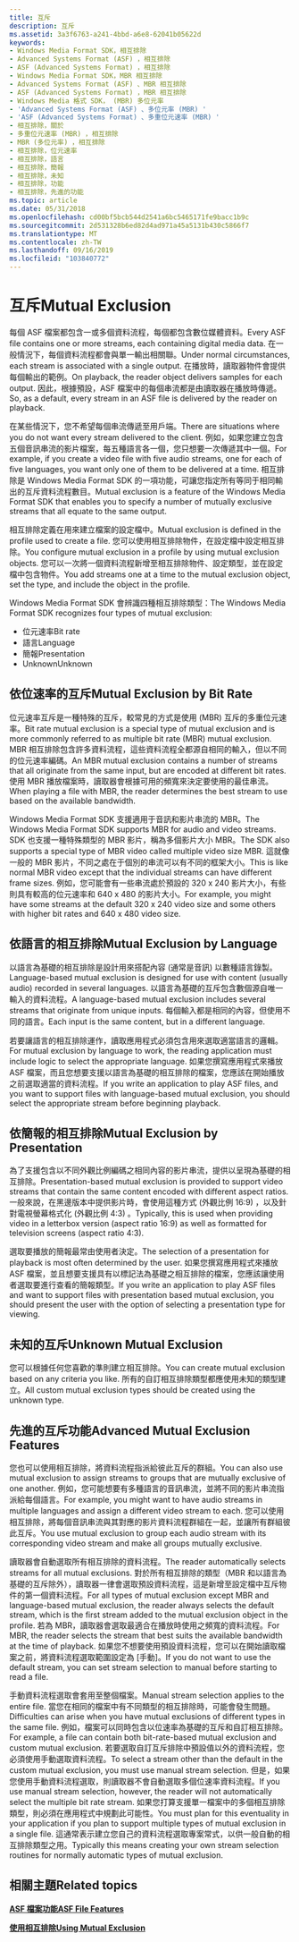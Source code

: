 ```yaml
---
title: 互斥
description: 互斥
ms.assetid: 3a3f6763-a241-4bbd-a6e8-62041b05622d
keywords:
- Windows Media Format SDK，相互排除
- Advanced Systems Format (ASF) ，相互排除
- ASF (Advanced Systems Format) ，相互排除
- Windows Media Format SDK，MBR 相互排除
- Advanced Systems Format (ASF) 、MBR 相互排除
- ASF (Advanced Systems Format) ，MBR 相互排除
- Windows Media 格式 SDK， (MBR) 多位元率
- 'Advanced Systems Format (ASF) 、多位元率 (MBR) '
- 'ASF (Advanced Systems Format) 、多重位元速率 (MBR) '
- 相互排除，關於
- 多重位元速率 (MBR) ，相互排除
- MBR (多位元率) ，相互排除
- 相互排除，位元速率
- 相互排除，語言
- 相互排除，簡報
- 相互排除，未知
- 相互排除，功能
- 相互排除，先進的功能
ms.topic: article
ms.date: 05/31/2018
ms.openlocfilehash: cd00bf5bcb544d2541a6bc5465171fe9bacc1b9c
ms.sourcegitcommit: 2d531328b6ed82d4ad971a45a5131b430c5866f7
ms.translationtype: MT
ms.contentlocale: zh-TW
ms.lasthandoff: 09/16/2019
ms.locfileid: "103840772"
---
```

# <a name="mutual-exclusion"></a><span data-ttu-id="43259-121">互斥</span><span class="sxs-lookup"><span data-stu-id="43259-121">Mutual Exclusion</span></span>

<span data-ttu-id="43259-122">每個 ASF 檔案都包含一或多個資料流程，每個都包含數位媒體資料。</span><span class="sxs-lookup"><span data-stu-id="43259-122">Every ASF file contains one or more streams, each containing digital media data.</span></span> <span data-ttu-id="43259-123">在一般情況下，每個資料流程都會與單一輸出相關聯。</span><span class="sxs-lookup"><span data-stu-id="43259-123">Under normal circumstances, each stream is associated with a single output.</span></span> <span data-ttu-id="43259-124">在播放時，讀取器物件會提供每個輸出的範例。</span><span class="sxs-lookup"><span data-stu-id="43259-124">On playback, the reader object delivers samples for each output.</span></span> <span data-ttu-id="43259-125">因此，根據預設，ASF 檔案中的每個串流都是由讀取器在播放時傳遞。</span><span class="sxs-lookup"><span data-stu-id="43259-125">So, as a default, every stream in an ASF file is delivered by the reader on playback.</span></span>

<span data-ttu-id="43259-126">在某些情況下，您不希望每個串流傳遞至用戶端。</span><span class="sxs-lookup"><span data-stu-id="43259-126">There are situations where you do not want every stream delivered to the client.</span></span> <span data-ttu-id="43259-127">例如，如果您建立包含五個音訊串流的影片檔案，每五種語言各一個，您只想要一次傳遞其中一個。</span><span class="sxs-lookup"><span data-stu-id="43259-127">For example, if you create a video file with five audio streams, one for each of five languages, you want only one of them to be delivered at a time.</span></span> <span data-ttu-id="43259-128">相互排除是 Windows Media Format SDK 的一項功能，可讓您指定所有等同于相同輸出的互斥資料流程數目。</span><span class="sxs-lookup"><span data-stu-id="43259-128">Mutual exclusion is a feature of the Windows Media Format SDK that enables you to specify a number of mutually exclusive streams that all equate to the same output.</span></span>

<span data-ttu-id="43259-129">相互排除定義在用來建立檔案的設定檔中。</span><span class="sxs-lookup"><span data-stu-id="43259-129">Mutual exclusion is defined in the profile used to create a file.</span></span> <span data-ttu-id="43259-130">您可以使用相互排除物件，在設定檔中設定相互排除。</span><span class="sxs-lookup"><span data-stu-id="43259-130">You configure mutual exclusion in a profile by using mutual exclusion objects.</span></span> <span data-ttu-id="43259-131">您可以一次將一個資料流程新增至相互排除物件、設定類型，並在設定檔中包含物件。</span><span class="sxs-lookup"><span data-stu-id="43259-131">You add streams one at a time to the mutual exclusion object, set the type, and include the object in the profile.</span></span>

<span data-ttu-id="43259-132">Windows Media Format SDK 會辨識四種相互排除類型：</span><span class="sxs-lookup"><span data-stu-id="43259-132">The Windows Media Format SDK recognizes four types of mutual exclusion:</span></span>

-   <span data-ttu-id="43259-133">位元速率</span><span class="sxs-lookup"><span data-stu-id="43259-133">Bit rate</span></span>
-   <span data-ttu-id="43259-134">語言</span><span class="sxs-lookup"><span data-stu-id="43259-134">Language</span></span>
-   <span data-ttu-id="43259-135">簡報</span><span class="sxs-lookup"><span data-stu-id="43259-135">Presentation</span></span>
-   <span data-ttu-id="43259-136">Unknown</span><span class="sxs-lookup"><span data-stu-id="43259-136">Unknown</span></span>

## <a name="mutual-exclusion-by-bit-rate"></a><span data-ttu-id="43259-137">依位速率的互斥</span><span class="sxs-lookup"><span data-stu-id="43259-137">Mutual Exclusion by Bit Rate</span></span>

<span data-ttu-id="43259-138">位元速率互斥是一種特殊的互斥，較常見的方式是使用 (MBR) 互斥的多重位元速率。</span><span class="sxs-lookup"><span data-stu-id="43259-138">Bit rate mutual exclusion is a special type of mutual exclusion and is more commonly referred to as multiple bit rate (MBR) mutual exclusion.</span></span> <span data-ttu-id="43259-139">MBR 相互排除包含許多資料流程，這些資料流程全都源自相同的輸入，但以不同的位元速率編碼。</span><span class="sxs-lookup"><span data-stu-id="43259-139">An MBR mutual exclusion contains a number of streams that all originate from the same input, but are encoded at different bit rates.</span></span> <span data-ttu-id="43259-140">使用 MBR 播放檔案時，讀取器會根據可用的頻寬來決定要使用的最佳串流。</span><span class="sxs-lookup"><span data-stu-id="43259-140">When playing a file with MBR, the reader determines the best stream to use based on the available bandwidth.</span></span>

<span data-ttu-id="43259-141">Windows Media Format SDK 支援適用于音訊和影片串流的 MBR。</span><span class="sxs-lookup"><span data-stu-id="43259-141">The Windows Media Format SDK supports MBR for audio and video streams.</span></span> <span data-ttu-id="43259-142">SDK 也支援一種特殊類型的 MBR 影片，稱為多個影片大小 MBR。</span><span class="sxs-lookup"><span data-stu-id="43259-142">The SDK also supports a special type of MBR video called multiple video size MBR.</span></span> <span data-ttu-id="43259-143">這就像一般的 MBR 影片，不同之處在于個別的串流可以有不同的框架大小。</span><span class="sxs-lookup"><span data-stu-id="43259-143">This is like normal MBR video except that the individual streams can have different frame sizes.</span></span> <span data-ttu-id="43259-144">例如，您可能會有一些串流處於預設的 320 x 240 影片大小，有些則具有較高的位元速率和 640 x 480 的影片大小。</span><span class="sxs-lookup"><span data-stu-id="43259-144">For example, you might have some streams at the default 320 x 240 video size and some others with higher bit rates and 640 x 480 video size.</span></span>

## <a name="mutual-exclusion-by-language"></a><span data-ttu-id="43259-145">依語言的相互排除</span><span class="sxs-lookup"><span data-stu-id="43259-145">Mutual Exclusion by Language</span></span>

<span data-ttu-id="43259-146">以語言為基礎的相互排除是設計用來搭配內容 (通常是音訊) 以數種語言錄製。</span><span class="sxs-lookup"><span data-stu-id="43259-146">Language-based mutual exclusion is designed for use with content (usually audio) recorded in several languages.</span></span> <span data-ttu-id="43259-147">以語言為基礎的互斥包含數個源自唯一輸入的資料流程。</span><span class="sxs-lookup"><span data-stu-id="43259-147">A language-based mutual exclusion includes several streams that originate from unique inputs.</span></span> <span data-ttu-id="43259-148">每個輸入都是相同的內容，但使用不同的語言。</span><span class="sxs-lookup"><span data-stu-id="43259-148">Each input is the same content, but in a different language.</span></span>

<span data-ttu-id="43259-149">若要讓語言的相互排除運作，讀取應用程式必須包含用來選取適當語言的邏輯。</span><span class="sxs-lookup"><span data-stu-id="43259-149">For mutual exclusion by language to work, the reading application must include logic to select the appropriate language.</span></span> <span data-ttu-id="43259-150">如果您撰寫應用程式來播放 ASF 檔案，而且您想要支援以語言為基礎的相互排除的檔案，您應該在開始播放之前選取適當的資料流程。</span><span class="sxs-lookup"><span data-stu-id="43259-150">If you write an application to play ASF files, and you want to support files with language-based mutual exclusion, you should select the appropriate stream before beginning playback.</span></span>

## <a name="mutual-exclusion-by-presentation"></a><span data-ttu-id="43259-151">依簡報的相互排除</span><span class="sxs-lookup"><span data-stu-id="43259-151">Mutual Exclusion by Presentation</span></span>

<span data-ttu-id="43259-152">為了支援包含以不同外觀比例編碼之相同內容的影片串流，提供以呈現為基礎的相互排除。</span><span class="sxs-lookup"><span data-stu-id="43259-152">Presentation-based mutual exclusion is provided to support video streams that contain the same content encoded with different aspect ratios.</span></span> <span data-ttu-id="43259-153">一般來說，在黑邊版本中提供影片時，會使用這種方式 (外觀比例 16:9) ，以及針對電視螢幕格式化 (外觀比例 4:3) 。</span><span class="sxs-lookup"><span data-stu-id="43259-153">Typically, this is used when providing video in a letterbox version (aspect ratio 16:9) as well as formatted for television screens (aspect ratio 4:3).</span></span>

<span data-ttu-id="43259-154">選取要播放的簡報最常由使用者決定。</span><span class="sxs-lookup"><span data-stu-id="43259-154">The selection of a presentation for playback is most often determined by the user.</span></span> <span data-ttu-id="43259-155">如果您撰寫應用程式來播放 ASF 檔案，並且想要支援具有以標記法為基礎之相互排除的檔案，您應該讓使用者選取要進行查看的簡報類型。</span><span class="sxs-lookup"><span data-stu-id="43259-155">If you write an application to play ASF files and want to support files with presentation based mutual exclusion, you should present the user with the option of selecting a presentation type for viewing.</span></span>

## <a name="unknown-mutual-exclusion"></a><span data-ttu-id="43259-156">未知的互斥</span><span class="sxs-lookup"><span data-stu-id="43259-156">Unknown Mutual Exclusion</span></span>

<span data-ttu-id="43259-157">您可以根據任何您喜歡的準則建立相互排除。</span><span class="sxs-lookup"><span data-stu-id="43259-157">You can create mutual exclusion based on any criteria you like.</span></span> <span data-ttu-id="43259-158">所有的自訂相互排除類型都應使用未知的類型建立。</span><span class="sxs-lookup"><span data-stu-id="43259-158">All custom mutual exclusion types should be created using the unknown type.</span></span>

## <a name="advanced-mutual-exclusion-features"></a><span data-ttu-id="43259-159">先進的互斥功能</span><span class="sxs-lookup"><span data-stu-id="43259-159">Advanced Mutual Exclusion Features</span></span>

<span data-ttu-id="43259-160">您也可以使用相互排除，將資料流程指派給彼此互斥的群組。</span><span class="sxs-lookup"><span data-stu-id="43259-160">You can also use mutual exclusion to assign streams to groups that are mutually exclusive of one another.</span></span> <span data-ttu-id="43259-161">例如，您可能想要有多種語言的音訊串流，並將不同的影片串流指派給每個語言。</span><span class="sxs-lookup"><span data-stu-id="43259-161">For example, you might want to have audio streams in multiple languages and assign a different video stream to each.</span></span> <span data-ttu-id="43259-162">您可以使用相互排除，將每個音訊串流與其對應的影片資料流程群組在一起，並讓所有群組彼此互斥。</span><span class="sxs-lookup"><span data-stu-id="43259-162">You use mutual exclusion to group each audio stream with its corresponding video stream and make all groups mutually exclusive.</span></span>

<span data-ttu-id="43259-163">讀取器會自動選取所有相互排除的資料流程。</span><span class="sxs-lookup"><span data-stu-id="43259-163">The reader automatically selects streams for all mutual exclusions.</span></span> <span data-ttu-id="43259-164">對於所有相互排除的類型（MBR 和以語言為基礎的互斥除外），讀取器一律會選取預設資料流程，這是新增至設定檔中互斥物件的第一個資料流程。</span><span class="sxs-lookup"><span data-stu-id="43259-164">For all types of mutual exclusion except MBR and language-based mutual exclusion, the reader always selects the default stream, which is the first stream added to the mutual exclusion object in the profile.</span></span> <span data-ttu-id="43259-165">若為 MBR，讀取器會選取最適合在播放時使用之頻寬的資料流程。</span><span class="sxs-lookup"><span data-stu-id="43259-165">For MBR, the reader selects the stream that best suits the available bandwidth at the time of playback.</span></span> <span data-ttu-id="43259-166">如果您不想要使用預設資料流程，您可以在開始讀取檔案之前，將資料流程選取範圍設定為 [手動]。</span><span class="sxs-lookup"><span data-stu-id="43259-166">If you do not want to use the default stream, you can set stream selection to manual before starting to read a file.</span></span>

<span data-ttu-id="43259-167">手動資料流程選取會套用至整個檔案。</span><span class="sxs-lookup"><span data-stu-id="43259-167">Manual stream selection applies to the entire file.</span></span> <span data-ttu-id="43259-168">當您在相同的檔案中有不同類型的相互排除時，可能會發生問題。</span><span class="sxs-lookup"><span data-stu-id="43259-168">Difficulties can arise when you have mutual exclusions of different types in the same file.</span></span> <span data-ttu-id="43259-169">例如，檔案可以同時包含以位速率為基礎的互斥和自訂相互排除。</span><span class="sxs-lookup"><span data-stu-id="43259-169">For example, a file can contain both bit-rate-based mutual exclusion and custom mutual exclusion.</span></span> <span data-ttu-id="43259-170">若要選取自訂互斥排除中預設值以外的資料流程，您必須使用手動選取資料流程。</span><span class="sxs-lookup"><span data-stu-id="43259-170">To select a stream other than the default in the custom mutual exclusion, you must use manual stream selection.</span></span> <span data-ttu-id="43259-171">但是，如果您使用手動資料流程選取，則讀取器不會自動選取多個位速率資料流程。</span><span class="sxs-lookup"><span data-stu-id="43259-171">If you use manual stream selection, however, the reader will not automatically select the multiple bit rate stream.</span></span> <span data-ttu-id="43259-172">如果您打算支援單一檔案中的多個相互排除類型，則必須在應用程式中規劃此可能性。</span><span class="sxs-lookup"><span data-stu-id="43259-172">You must plan for this eventuality in your application if you plan to support multiple types of mutual exclusion in a single file.</span></span> <span data-ttu-id="43259-173">這通常表示建立您自己的資料流程選取專案常式，以供一般自動的相互排除類型之用。</span><span class="sxs-lookup"><span data-stu-id="43259-173">Typically this means creating your own stream selection routines for normally automatic types of mutual exclusion.</span></span>

## <a name="related-topics"></a><span data-ttu-id="43259-174">相關主題</span><span class="sxs-lookup"><span data-stu-id="43259-174">Related topics</span></span>

<dl> <dt>

[<span data-ttu-id="43259-175">**ASF 檔案功能**</span><span class="sxs-lookup"><span data-stu-id="43259-175">**ASF File Features**</span></span>](asf-file-features.md)
</dt> <dt>

[<span data-ttu-id="43259-176">**使用相互排除**</span><span class="sxs-lookup"><span data-stu-id="43259-176">**Using Mutual Exclusion**</span></span>](using-mutual-exclusion.md)
</dt> </dl>

 

 




